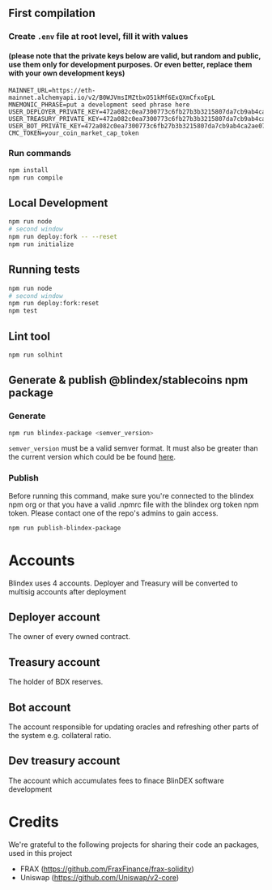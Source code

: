 ## First compilation

### Create `.env` file at root level, fill it with values

#### (please note that the private keys below are valid, but random and public, use them only for development purposes. Or even better, replace them with your own development keys)

```
MAINNET_URL=https://eth-mainnet.alchemyapi.io/v2/B0WJVmsIMZtbxO51kMf6ExQXmCfxoEpL
MNEMONIC_PHRASE=put a development seed phrase here
USER_DEPLOYER_PRIVATE_KEY=472a082c0ea7300773c6fb27b3b3215807da7cb9ab4ca2ae0763eb5deb10725d
USER_TREASURY_PRIVATE_KEY=472a082c0ea7300773c6fb27b3b3215807da7cb9ab4ca2ae0763eb5deb10725d
USER_BOT_PRIVATE_KEY=472a082c0ea7300773c6fb27b3b3215807da7cb9ab4ca2ae0763eb5deb10725d
CMC_TOKEN=your_coin_market_cap_token
```

### Run commands

```bash
npm install
npm run compile
```

## Local Development

```bash
npm run node
# second window
npm run deploy:fork -- --reset
npm run initialize
```

## Running tests

```bash
npm run node
# second window
npm run deploy:fork:reset
npm test
```

## Lint tool

```bash
npm run solhint
```

## Generate & publish @blindex/stablecoins npm package

### Generate

```bash
npm run blindex-package <semver_version>
```

`semver_version` must be a valid semver format. It must also be greater than the current version which could be be found [here](./@blindex/stablecoins/package.json).

### Publish

Before running this command, make sure you're connected to the blindex npm org or that you have a valid .npmrc file with the blindex org token npm token. Please contact one of the repo's admins to gain access.

```bash
npm run publish-blindex-package
```

# Accounts

Blindex uses 4 accounts. Deployer and Treasury will be converted to multisig accounts after deployment

## Deployer account

The owner of every owned contract.

## Treasury account

The holder of BDX reserves.

## Bot account

The account responsible for updating oracles and refreshing other parts of the system e.g. collateral ratio.

## Dev treasury account

The account which accumulates fees to finace BlinDEX software development

# Credits

We're grateful to the following projects for sharing their code an packages, used in this project

- FRAX (https://github.com/FraxFinance/frax-solidity)
- Uniswap (https://github.com/Uniswap/v2-core)
